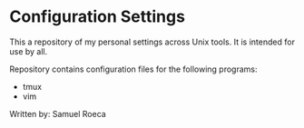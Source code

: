 # Configuration Settings
This a repository of my personal settings across Unix tools. It is intended for use by all.

Repository contains configuration files for the following programs:

* tmux
* vim

Written by: Samuel Roeca
